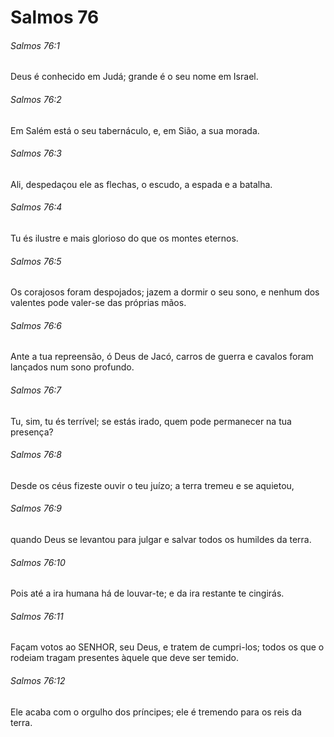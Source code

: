 # Salmos 76

###### Salmos 76:1

Deus é conhecido em Judá; grande é o seu nome em Israel.

###### Salmos 76:2

Em Salém está o seu tabernáculo, e, em Sião, a sua morada.

###### Salmos 76:3

Ali, despedaçou ele as flechas, o escudo, a espada e a batalha.

###### Salmos 76:4

Tu és ilustre e mais glorioso do que os montes eternos.

###### Salmos 76:5

Os corajosos foram despojados; jazem a dormir o seu sono, e nenhum dos valentes pode valer-se das próprias mãos.

###### Salmos 76:6

Ante a tua repreensão, ó Deus de Jacó, carros de guerra e cavalos foram lançados num sono profundo.

###### Salmos 76:7

Tu, sim, tu és terrível; se estás irado, quem pode permanecer na tua presença?

###### Salmos 76:8

Desde os céus fizeste ouvir o teu juízo; a terra tremeu e se aquietou,

###### Salmos 76:9

quando Deus se levantou para julgar e salvar todos os humildes da terra.

###### Salmos 76:10

Pois até a ira humana há de louvar-te; e da ira restante te cingirás.

###### Salmos 76:11

Façam votos ao SENHOR, seu Deus, e tratem de cumpri-los; todos os que o rodeiam tragam presentes àquele que deve ser temido.

###### Salmos 76:12

Ele acaba com o orgulho dos príncipes; ele é tremendo para os reis da terra.

